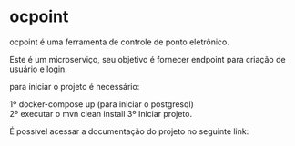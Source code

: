 
# ocpoint

ocpoint é uma ferramenta de controle de ponto eletrônico.

Este é um microserviço, seu objetivo é fornecer endpoint para criação de usuário e login.

para iniciar o projeto é necessário:

1º docker-compose up (para iniciar o postgresql) <br>
2º executar o mvn clean install
3º Iniciar projeto.

É possível acessar a documentação do projeto no seguinte link:


